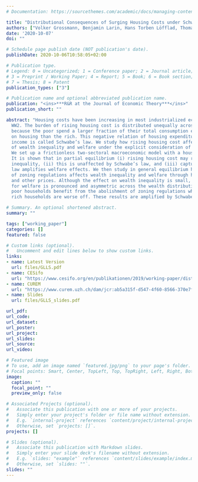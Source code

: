 ```yaml
---
# Documentation: https://sourcethemes.com/academic/docs/managing-content/

title: "Distributional Consequences of Surging Housing Costs under Schwabe’s Law"
authors: ["Volker Grossmann, Benjamin Larin, Hans Torben Löfflad, Thomas Steger"]
date: '2020-10-07'
doi: ""

# Schedule page publish date (NOT publication's date).
publishDate: 2020-10-06T10:58:05+02:00

# Publication type.
# Legend: 0 = Uncategorized; 1 = Conference paper; 2 = Journal article;
# 3 = Preprint / Working Paper; 4 = Report; 5 = Book; 6 = Book section;
# 7 = Thesis; 8 = Patent
publication_types: ["3"]

# Publication name and optional abbreviated publication name.
publication: "<ins>***R&R at the Journal of Economic Theory***</ins>"
publication_short: ""

abstract: "Housing costs have been increasing in most industrialized economies since
  WW2. The burden of rising housing cost is distributed unequally across income groups
  because the poor spend a larger fraction of their total consumption expenditures
  on housing than the rich. This negative relation of housing expenditure shares and
  income is called Schwabe’s law. We study how rising housing cost affect the dynamics
  of wealth inequality and welfare under the explicit consideration of Schwabe’s law.
  We set up a frictionless two-sectoral macroeconomic model with a housing sector.
  It is shown that in partial equilibrium (i) rising housing cost may reduce wealth
  inequality, (ii) this is unaffected by Schwabe’s law, and (iii) capturing Schwabe’s
  law amplifies welfare effects. We then study in general equilibrium how the abolishment
  of zoning regulations affects wealth inequality and welfare through housing costs
  and other prices. Although the effect on wealth inequality is small, the consequence
  for welfare is pronounced and asymmetric across the wealth distribution. Wealth
  poor households benefit from the abolishment of zoning regulations while wealth
  rich households are worse off. These results are amplified by Schwabe’s law."

# Summary. An optional shortened abstract.
summary: ""

tags: ["working_paper"]
categories: []
featured: false

# Custom links (optional).
#   Uncomment and edit lines below to show custom links.
links:
- name: Latest Version
  url: files/GLLS.pdf
- name: CESifo
  url: "https://www.cesifo.org/en/publikationen/2019/working-paper/distributional-effects-surging-housing-costs-under-schwabes-law"
- name: CUREM
  url: "https://www.curem.uzh.ch/dam/jcr:ab5a315f-d547-4f60-8566-370e7f7d46c4/CUREM_Working_Paper_No2.pdf"
- name: Slides
  url: files/GLLS_slides.pdf

url_pdf:
url_code:
url_dataset:
url_poster:
url_project:
url_slides:
url_source:
url_video:

# Featured image
# To use, add an image named `featured.jpg/png` to your page's folder.
# Focal points: Smart, Center, TopLeft, Top, TopRight, Left, Right, BottomLeft, Bottom, BottomRight.
image:
  caption: ""
  focal_point: ""
  preview_only: false

# Associated Projects (optional).
#   Associate this publication with one or more of your projects.
#   Simply enter your project's folder or file name without extension.
#   E.g. `internal-project` references `content/project/internal-project/index.md`.
#   Otherwise, set `projects: []`.
projects: []

# Slides (optional).
#   Associate this publication with Markdown slides.
#   Simply enter your slide deck's filename without extension.
#   E.g. `slides: "example"` references `content/slides/example/index.md`.
#   Otherwise, set `slides: ""`.
slides: ""
---
```


